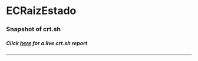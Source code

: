 # ECRaizEstado
### Snapshot of crt.sh
##### Click [here](https://crt.sh/?q=F54CB80BF2F9AA5DE7FCE373024A3B72F7A3646A50A37E600FDED574D2E0CFBA) for a live crt.sh report

---
